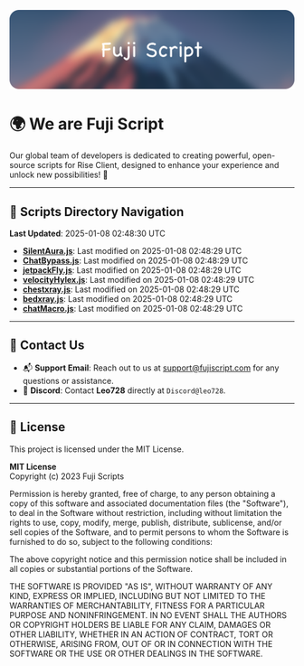 ![Banner](.github/b.webp)

# 🌍 **We are Fuji Script**

Our global team of developers is dedicated to creating powerful, open-source scripts for Rise Client, designed to enhance your experience and unlock new possibilities! 🌟

---
<!-- SCRIPTS_NAVIGATION_START -->
## 📂 **Scripts Directory Navigation**

**Last Updated**: 2025-01-08 02:48:30 UTC

- **[SilentAura.js](scripts/SilentAura.js)**: Last modified on 2025-01-08 02:48:29 UTC
- **[ChatBypass.js](scripts/ChatBypass.js)**: Last modified on 2025-01-08 02:48:29 UTC
- **[jetpackFly.js](scripts/jetpackFly.js)**: Last modified on 2025-01-08 02:48:29 UTC
- **[velocityHylex.js](scripts/velocityHylex.js)**: Last modified on 2025-01-08 02:48:29 UTC
- **[chestxray.js](scripts/chestxray.js)**: Last modified on 2025-01-08 02:48:29 UTC
- **[bedxray.js](scripts/bedxray.js)**: Last modified on 2025-01-08 02:48:29 UTC
- **[chatMacro.js](scripts/chatMacro.js)**: Last modified on 2025-01-08 02:48:29 UTC

<!-- SCRIPTS_NAVIGATION_END -->

---

## 💬 **Contact Us**  
- 📬 **Support Email**: Reach out to us at [support@fujiscript.com](mailto:support@fujiscript.com) for any questions or assistance.  
- 💬 **Discord**: Contact **Leo728** directly at `Discord@leo728`.

---

## 📜 **License**

This project is licensed under the MIT License.  

**MIT License**  
Copyright (c) 2023 Fuji Scripts  

Permission is hereby granted, free of charge, to any person obtaining a copy of this software and associated documentation files (the "Software"), to deal in the Software without restriction, including without limitation the rights to use, copy, modify, merge, publish, distribute, sublicense, and/or sell copies of the Software, and to permit persons to whom the Software is furnished to do so, subject to the following conditions:  

The above copyright notice and this permission notice shall be included in all copies or substantial portions of the Software.  

THE SOFTWARE IS PROVIDED "AS IS", WITHOUT WARRANTY OF ANY KIND, EXPRESS OR IMPLIED, INCLUDING BUT NOT LIMITED TO THE WARRANTIES OF MERCHANTABILITY, FITNESS FOR A PARTICULAR PURPOSE AND NONINFRINGEMENT. IN NO EVENT SHALL THE AUTHORS OR COPYRIGHT HOLDERS BE LIABLE FOR ANY CLAIM, DAMAGES OR OTHER LIABILITY, WHETHER IN AN ACTION OF CONTRACT, TORT OR OTHERWISE, ARISING FROM, OUT OF OR IN CONNECTION WITH THE SOFTWARE OR THE USE OR OTHER DEALINGS IN THE SOFTWARE.  
